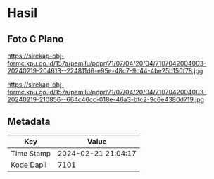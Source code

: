 # Hasil

## Foto C Plano

https://sirekap-obj-formc.kpu.go.id/157a/pemilu/pdpr/71/07/04/20/04/7107042004003-20240219-204613--224811d6-e95e-48c7-9c44-4be25b150f78.jpg

https://sirekap-obj-formc.kpu.go.id/157a/pemilu/pdpr/71/07/04/20/04/7107042004003-20240219-210856--664c46cc-018e-46a3-bfc2-9c6e4380d719.jpg


## Metadata

| Key        | Value               |
| ---------- | ------------------- |
| Time Stamp | 2024-02-21 21:04:17 |
| Kode Dapil | 7101                |




